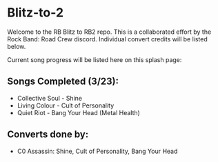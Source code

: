 # Blitz-to-2

Welcome to the RB Blitz to RB2 repo.
This is a collaborated effort by the Rock Band: Road Crew discord.
Individual convert credits will be listed below.

Current song progress will be listed here on this splash page:

## Songs Completed (3/23):
*  Collective Soul - Shine
*  Living Colour - Cult of Personality
*  Quiet Riot - Bang Your Head (Metal Health)



## Converts done by:
*  C0 Assassin: Shine, Cult of Personality, Bang Your Head
